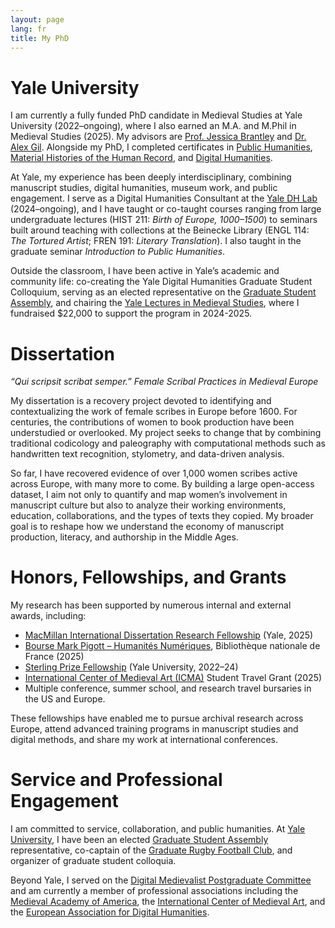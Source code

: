 ```yaml
---
layout: page
lang: fr
title: My PhD
---
```


# Yale University
I am currently a fully funded PhD candidate in Medieval Studies at Yale University (2022–ongoing), where I also earned an M.A. and M.Phil in Medieval Studies (2025). My advisors are [Prof. Jessica Brantley](https://english.yale.edu/people/tenured-and-tenure-track-faculty-professors/jessica-brantley) and [Dr. Alex Gil](https://span-port.yale.edu/people/alexander-gil-fuentes). Alongside my PhD, I completed certificates in [Public Humanities](https://ph.yale.edu/), [Material Histories of the Human Record](https://materialhistories.yale.edu/), and [Digital Humanities](https://dhlab.yale.edu/awards/certificate.html).

At Yale, my experience has been deeply interdisciplinary, combining manuscript studies, digital humanities, museum work, and public engagement. I serve as a Digital Humanities Consultant at the [Yale DH Lab](https://dhlab.yale.edu/) (2024–ongoing), and I have taught or co-taught courses ranging from large undergraduate lectures (HIST 211: *Birth of Europe, 1000–1500*) to seminars built around teaching with collections at the Beinecke Library (ENGL 114: *The Tortured Artist*; FREN 191: *Literary Translation*). I also taught in the graduate seminar *Introduction to Public Humanities*.

Outside the classroom, I have been active in Yale’s academic and community life: co-creating the Yale Digital Humanities Graduate Student Colloquium, serving as an elected representative on the [Graduate Student Assembly](https://gsa.yale.edu/), and chairing the [Yale Lectures in Medieval Studies](https://medieval.yale.edu/yale-lectures-medieval-studies), where I fundraised $22,000 to support the program in 2024-2025.


# Dissertation
*“Qui scripsit scribat semper.” Female Scribal Practices in Medieval Europe*

My dissertation is a recovery project devoted to identifying and contextualizing the work of female scribes in Europe before 1600. For centuries, the contributions of women to book production have been understudied or overlooked. My project seeks to change that by combining traditional codicology and paleography with computational methods such as handwritten text recognition, stylometry, and data-driven analysis.

So far, I have recovered evidence of over 1,000 women scribes active across Europe, with many more to come. By building a large open-access dataset, I aim not only to quantify and map women’s involvement in manuscript culture but also to analyze their working environments, education, collaborations, and the types of texts they copied. My broader goal is to reshape how we understand the economy of manuscript production, literacy, and authorship in the Middle Ages.


# Honors, Fellowships, and Grants
My research has been supported by numerous internal and external awards, including:  
- [MacMillan International Dissertation Research Fellowship](https://macmillan.yale.edu/) (Yale, 2025)  
- [Bourse Mark Pigott – Humanités Numériques](https://www.bnf.fr/fr/appel-chercheurs-associes-2025-2026), Bibliothèque nationale de France (2025)  
- [Sterling Prize Fellowship](https://gsas.yale.edu/funding-aid/internal-fellowships/sterling-prize-fellowship) (Yale University, 2022–24)  
- [International Center of Medieval Art (ICMA)](https://www.medievalart.org/) Student Travel Grant (2025)  
- Multiple conference, summer school, and research travel bursaries in the US and Europe.  

These fellowships have enabled me to pursue archival research across Europe, attend advanced training programs in manuscript studies and digital methods, and share my work at international conferences.


# Service and Professional Engagement
I am committed to service, collaboration, and public humanities. At [Yale University](https://www.yale.edu/), I have been an elected [Graduate Student Assembly](https://gsa.yale.edu/) representative, co-captain of the [Graduate Rugby Football Club](https://www.yalegradrugby.org/), and organizer of graduate student colloquia.  

Beyond Yale, I served on the [Digital Medievalist Postgraduate Committee](https://digitalmedievalist.wordpress.com/) and am currently a member of professional associations including the [Medieval Academy of America](https://medievalacademy.org/), the [International Center of Medieval Art](https://www.medievalart.org/), and the [European Association for Digital Humanities](https://eadh.org/).
